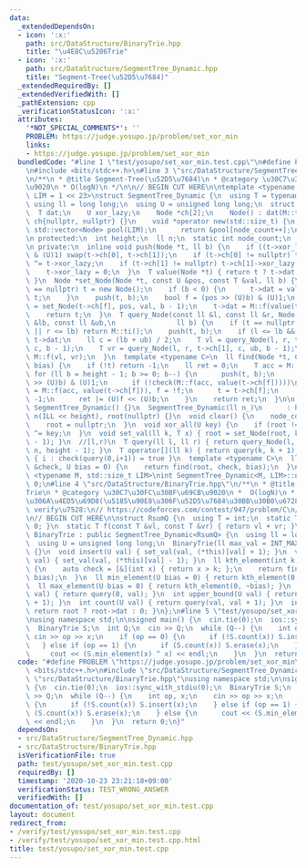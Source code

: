 ```yaml
---
data:
  _extendedDependsOn:
  - icon: ':x:'
    path: src/DataStructure/BinaryTrie.hpp
    title: "\u4E8C\u5206Trie"
  - icon: ':x:'
    path: src/DataStructure/SegmentTree_Dynamic.hpp
    title: "Segment-Tree(\u52D5\u7684)"
  _extendedRequiredBy: []
  _extendedVerifiedWith: []
  _pathExtension: cpp
  _verificationStatusIcon: ':x:'
  attributes:
    '*NOT_SPECIAL_COMMENTS*': ''
    PROBLEM: https://judge.yosupo.jp/problem/set_xor_min
    links:
    - https://judge.yosupo.jp/problem/set_xor_min
  bundledCode: "#line 1 \"test/yosupo/set_xor_min.test.cpp\"\n#define PROBLEM \"https://judge.yosupo.jp/problem/set_xor_min\"\
    \n#include <bits/stdc++.h>\n#line 3 \"src/DataStructure/SegmentTree_Dynamic.hpp\"\
    \n/**\n * @title Segment-Tree(\u52D5\u7684)\n * @category \u30C7\u30FC\u30BF\u69CB\
    \u9020\n * O(logN)\n */\n\n// BEGIN CUT HERE\n\ntemplate <typename M, std::size_t\
    \ LIM = 1 << 23>\nstruct SegmentTree_Dynamic {\n  using T = typename M::T;\n \
    \ using ll = long long;\n  using U = unsigned long long;\n  struct Node {\n  \
    \  T dat;\n    U xor_lazy;\n    Node *ch[2];\n    Node() : dat(M::ti()), xor_lazy(0),\
    \ ch{nullptr, nullptr} {}\n    void *operator new(std::size_t) {\n      static\
    \ std::vector<Node> pool(LIM);\n      return &pool[node_count++];\n    }\n  };\n\
    \n protected:\n  int height;\n  ll n;\n  static int node_count;\n  Node *root;\n\
    \n private:\n  inline void push(Node *t, ll b) {\n    if ((t->xor_lazy >> (U)b)\
    \ & (U)1) swap(t->ch[0], t->ch[1]);\n    if (t->ch[0] != nullptr) t->ch[0]->xor_lazy\
    \ ^= t->xor_lazy;\n    if (t->ch[1] != nullptr) t->ch[1]->xor_lazy ^= t->xor_lazy;\n\
    \    t->xor_lazy = 0;\n  }\n  T value(Node *t) { return t ? t->dat : M::ti();\
    \ }\n  Node *set_Node(Node *t, const U &pos, const T &val, ll b) {\n    if (t\
    \ == nullptr) t = new Node();\n    if (b < 0) {\n      t->dat = val;\n      return\
    \ t;\n    }\n    push(t, b);\n    bool f = (pos >> (U)b) & (U)1;\n    t->ch[f]\
    \ = set_Node(t->ch[f], pos, val, b - 1);\n    t->dat = M::f(value(t->ch[0]), value(t->ch[1]));\n\
    \    return t;\n  }\n  T query_Node(const ll &l, const ll &r, Node *t, const ll\
    \ &lb, const ll &ub,\n               ll b) {\n    if (t == nullptr || ub <= l\
    \ || r <= lb) return M::ti();\n    push(t, b);\n    if (l <= lb && ub <= r) return\
    \ t->dat;\n    ll c = (lb + ub) / 2;\n    T vl = query_Node(l, r, t->ch[0], lb,\
    \ c, b - 1);\n    T vr = query_Node(l, r, t->ch[1], c, ub, b - 1);\n    return\
    \ M::f(vl, vr);\n  }\n  template <typename C>\n  ll find(Node *t, C &check, U\
    \ bias) {\n    if (!t) return -1;\n    ll ret = 0;\n    T acc = M::ti();\n   \
    \ for (ll b = height - 1; b >= 0; b--) {\n      push(t, b);\n      bool f = (bias\
    \ >> (U)b) & (U)1;\n      if (!check(M::f(acc, value(t->ch[f]))))\n        acc\
    \ = M::f(acc, value(t->ch[f])), f = !f;\n      t = t->ch[f];\n      if (!t) return\
    \ -1;\n      ret |= (U)f << (U)b;\n    }\n    return ret;\n  }\n\n public:\n \
    \ SegmentTree_Dynamic() {}\n  SegmentTree_Dynamic(ll n_)\n      : height(ceil(log2(n_))),\
    \ n(1LL << height), root(nullptr) {}\n  void clear() {\n    node_count = 0;\n\
    \    root = nullptr;\n  }\n  void xor_all(U key) {\n    if (root != nullptr) root->xor_lazy\
    \ ^= key;\n  }\n  void set_val(ll k, T x) { root = set_Node(root, k, x, height\
    \ - 1); }\n  //[l,r)\n  T query(ll l, ll r) { return query_Node(l, r, root, 0,\
    \ n, height - 1); }\n  T operator[](ll k) { return query(k, k + 1); }\n  // min\
    \ { i : check(query(0,i+1)) = true }\n  template <typename C>\n  ll find_first(C\
    \ &check, U bias = 0) {\n    return find(root, check, bias);\n  }\n};\ntemplate\
    \ <typename M, std::size_t LIM>\nint SegmentTree_Dynamic<M, LIM>::node_count =\
    \ 0;\n#line 4 \"src/DataStructure/BinaryTrie.hpp\"\n/**\n * @title \u4E8C\u5206\
    Trie\n * @category \u30C7\u30FC\u30BF\u69CB\u9020\n *  O(logN)\n *  multiset\u7684\
    \u306A\u4ED5\u69D8(\u5185\u90E8\u306F\u52D5\u7684\u30BB\u30B0\u6728)\n */\n//\
    \ verify\u7528:\n// https://codeforces.com/contest/947/problem/C\n// https://codeforces.com/contest/966/problem/C\n\
    \n// BEGIN CUT HERE\n\nstruct RsumQ {\n  using T = int;\n  static T ti() { return\
    \ 0; }\n  static T f(const T &vl, const T &vr) { return vl + vr; }\n};\nstruct\
    \ BinaryTrie : public SegmentTree_Dynamic<RsumQ> {\n  using ll = long long;\n\
    \  using U = unsigned long long;\n  BinaryTrie(ll max_val = INT_MAX) : SegmentTree_Dynamic<RsumQ>(max_val)\
    \ {}\n  void insert(U val) { set_val(val, (*this)[val] + 1); }\n  void erase(U\
    \ val) { set_val(val, (*this)[val] - 1); }\n  ll kth_element(int k, U bias = 0)\
    \ {\n    auto check = [&](int x) { return x > k; };\n    return find_first(check,\
    \ bias);\n  }\n  ll min_element(U bias = 0) { return kth_element(0, bias); }\n\
    \  ll max_element(U bias = 0) { return kth_element(0, ~bias); }\n  int lower_bound(U\
    \ val) { return query(0, val); }\n  int upper_bound(U val) { return query(0, val\
    \ + 1); }\n  int count(U val) { return query(val, val + 1); }\n  int size() {\
    \ return root ? root->dat : 0; }\n};\n#line 5 \"test/yosupo/set_xor_min.test.cpp\"\
    \nusing namespace std;\n\nsigned main() {\n  cin.tie(0);\n  ios::sync_with_stdio(0);\n\
    \  BinaryTrie S;\n  int Q;\n  cin >> Q;\n  while (Q--) {\n    int op, x;\n   \
    \ cin >> op >> x;\n    if (op == 0) {\n      if (!S.count(x)) S.insert(x);\n \
    \   } else if (op == 1) {\n      if (S.count(x)) S.erase(x);\n    } else {\n \
    \     cout << (S.min_element(x) ^ x) << endl;\n    }\n  }\n  return 0;\n}\n"
  code: "#define PROBLEM \"https://judge.yosupo.jp/problem/set_xor_min\"\n#include\
    \ <bits/stdc++.h>\n#include \"src/DataStructure/SegmentTree_Dynamic.hpp\"\n#include\
    \ \"src/DataStructure/BinaryTrie.hpp\"\nusing namespace std;\n\nsigned main()\
    \ {\n  cin.tie(0);\n  ios::sync_with_stdio(0);\n  BinaryTrie S;\n  int Q;\n  cin\
    \ >> Q;\n  while (Q--) {\n    int op, x;\n    cin >> op >> x;\n    if (op == 0)\
    \ {\n      if (!S.count(x)) S.insert(x);\n    } else if (op == 1) {\n      if\
    \ (S.count(x)) S.erase(x);\n    } else {\n      cout << (S.min_element(x) ^ x)\
    \ << endl;\n    }\n  }\n  return 0;\n}"
  dependsOn:
  - src/DataStructure/SegmentTree_Dynamic.hpp
  - src/DataStructure/BinaryTrie.hpp
  isVerificationFile: true
  path: test/yosupo/set_xor_min.test.cpp
  requiredBy: []
  timestamp: '2020-10-23 23:21:18+09:00'
  verificationStatus: TEST_WRONG_ANSWER
  verifiedWith: []
documentation_of: test/yosupo/set_xor_min.test.cpp
layout: document
redirect_from:
- /verify/test/yosupo/set_xor_min.test.cpp
- /verify/test/yosupo/set_xor_min.test.cpp.html
title: test/yosupo/set_xor_min.test.cpp
---
```

